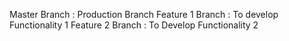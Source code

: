Master Branch : Production Branch
Feature 1 Branch : To develop Functionality 1
Feature 2 Branch : To Develop Functionality 2
